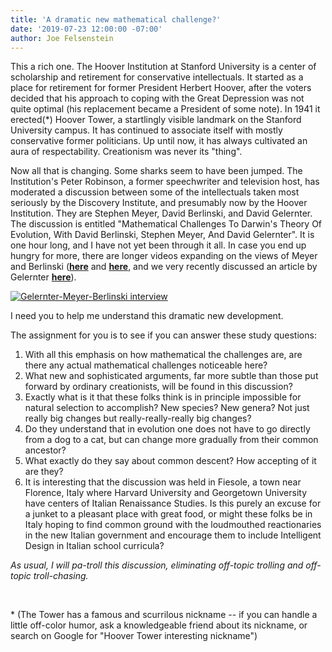 ```yaml
---
title: 'A dramatic new mathematical challenge?'
date: '2019-07-23 12:00:00 -07:00'
author: Joe Felsenstein
---
```


This a rich one.   The Hoover Institution at Stanford University is a center of scholarship and retirement for
conservative intellectuals.  It started as a place for retirement for former President Herbert Hoover, after the
voters decided that his approach to coping with the Great Depression was not
quite optimal (his replacement
became a President of some note).  In 1941 it erected(*) Hoover Tower, a startlingly visible landmark on
the Stanford University campus.  It has continued to associate itself with mostly conservative former
politicians.  Up until now, it has always cultivated an aura of respectability.  Creationism was never its
"thing".

Now all that is changing.  Some sharks seem to have been jumped.  The Institution's Peter Robinson, a former speechwriter and
television host, has moderated a discussion between some of the intellectuals taken most seriously by the
Discovery Institute, and presumably now by the Hoover Institution.  They are Stephen Meyer, David Berlinski, and David Gelernter. The discussion is entitled
"Mathematical Challenges To Darwin's Theory Of Evolution, With David Berlinski, Stephen Meyer, And David
Gelernter".  It is one hour long, and I have not yet been through it all.  In case you end up hungry for more,
there are longer videos expanding on the views of Meyer and Berlinski (<a
href="https://www.youtube.com/watch?v=FDSpLBNQk5I"><strong>here</strong></a> and <a
href="https://www.youtube.com/watch?v=LuEaJDksxls"><strong>here</strong></a>, and we very recently discussed an
article by Gelernter <a href="https://pandasthumb.org/archives/2019/05/David-Gelernter-gives-up-on-Darwin.html"><strong>here</strong></a>).

[![Gelernter-Meyer-Berlinski interview](http://img.youtube.com/vi/noj4phMT9OE/0.jpg)](http://www.youtube.com/watch?v=noj4phMT9OE)


I need you to help me understand this dramatic new development.


The assignment for you is to see if you can answer these study questions:

<ol>
<li> With all this emphasis on how mathematical the challenges are, are there any actual mathematical challenges
noticeable here?</li>

<li> What new and sophisticated arguments, far more subtle than those put forward by ordinary creationists, will
be found in this discussion?</li>

<li> Exactly what is it that these folks think is in principle impossible for natural selection to
accomplish? New species?  New genera?  Not just really big changes but really-really-really big changes?</li>

<li> Do they understand that in evolution one does not have to go directly from a dog to a cat, but can change more gradually from
their common ancestor?</li>

<li> What exactly do they say about common descent?  How accepting of it are they?</li>

<li> It is interesting that the discussion was held in Fiesole, a town near Florence, Italy where Harvard
University and Georgetown University have centers of Italian Renaissance Studies. Is this purely an
excuse for a junket to a pleasant place with great food, or might these folks be in Italy hoping to find common
ground with the loudmouthed reactionaries in the new Italian government and encourage them to include 
Intelligent Design in Italian school curricula?</li>

</ol>

<em>As usual, I will pa-troll this discussion, eliminating off-topic trolling and off-topic troll-chasing.</em>

&nbsp;

<p>
* (The Tower has a famous and scurrilous nickname -- if you can handle a little off-color humor, ask a knowledgeable friend about its nickname, or search on Google for "Hoover Tower interesting nickname")
</p>
